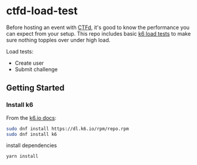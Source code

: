 # ctfd-load-test

Before hosting an event with [CTFd](https://ctfd.io/), it's good to know the performance you can expect from your setup. This repo includes basic [k6 load tests](https://k6.io/docs/) to make sure nothing topples over under high load.

Load tests:

- Create user
- Submit challenge

## Getting Started

### Install k6

From the [k6.io docs](https://k6.io/docs/get-started/installation/):

```bash
sudo dnf install https://dl.k6.io/rpm/repo.rpm
sudo dnf install k6
```

install dependencies

```bash
yarn install
```
